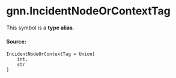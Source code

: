 <div itemscope itemtype="http://developers.google.com/ReferenceObject">
<meta itemprop="name" content="gnn.IncidentNodeOrContextTag" />
<meta itemprop="path" content="Stable" />
</div>

# gnn.IncidentNodeOrContextTag

<!-- Insert buttons and diff -->

This symbol is a **type alias**.

#### Source:

<pre class="devsite-click-to-copy prettyprint lang-py tfo-signature-link">
<code>IncidentNodeOrContextTag = Union[
    int,
    str
]
</code></pre>

<!-- Placeholder for "Used in" -->
